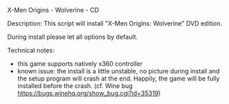 X-Men Origins - Wolverine - CD

Description:
This script will install "X-Men Origins: Wolverine" DVD edition.

During install please let all options by default.

Technical notes:
- this game supports natively x360 controller
- known issue: the install is a little unstable, no picture during install and the setup program will crash at the end. Happily, the game will be fully installed before the crash. (cf. Wine bug https://bugs.winehq.org/show_bug.cgi?id=35319)
